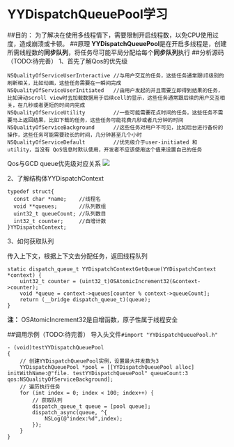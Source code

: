# YYDispatchQueuePool学习
##目的：
为了解决在使用多线程情下，需要限制开启线程数，以免CPU使用过度，造成崩溃或卡顿。
##原理
**YYDispatchQueuePool**是在开启多线程是，创建所需线程数的**同步队列**，将任务尽可能平局分配给每个**同步队列**执行
##分析源码（TODO:待完善）
1、首先了解Qos的优先级

~~~objc
NSQualityOfServiceUserInteractive //与用户交互的任务，这些任务通常跟UI级别的刷新相关，比如动画，这些任务需要在一瞬间完成
NSQualityOfServiceUserInitiated   //由用户发起的并且需要立即得到结果的任务，比如滑动scroll view时去加载数据用于后续cell的显示，这些任务通常跟后续的用户交互相关，在几秒或者更短的时间内完成
NSQualityOfServiceUtility         //一些可能需要花点时间的任务，这些任务不需要马上返回结果，比如下载的任务，这些任务可能花费几秒或者几分钟的时间 
NSQualityOfServiceBackground      //这些任务对用户不可见，比如后台进行备份的操作，这些任务可能需要较长的时间，几分钟甚至几个小时 
NSQualityOfServiceDefault         //优先级介于user-initiated 和 utility，当没有 QoS信息时默认使用，开发者不应该使用这个值来设置自己的任务
~~~

Qos与GCD queue优先级对应关系
![](http://upload-images.jianshu.io/upload_images/458529-74ed8a8b44ba56e5.png?imageMogr2/auto-orient/strip%7CimageView2/2/w/1240)

2、了解结构体YYDispatchContext

~~~objc
typedef struct{ 
  const char *name;    //线程名
  void **queues;       //队列数组
  uint32_t queueCount; //队列数目
  int32_t counter;     //自增计数
}YYDispatchContext;
~~~

3、如何获取队列

传入上下文，根据上下文去分配任务，返回线程队列

~~~objc
static dispatch_queue_t YYDispatchContextGetQueue(YYDispatchContext *context) {
    uint32_t counter = (uint32_t)OSAtomicIncrement32(&context->counter);
    void *queue = context->queues[counter % context->queueCount];
    return (__bridge dispatch_queue_t)(queue);
}
~~~

**注：** OSAtomicIncrement32是自增函数，原子性属于线程安全

##调用示例（TODO:待完善）
导入头文件```#import "YYDispatchQueuePool.h"```

~~~objc
- (void)testYYDispatchQueuePool
{
    // 创建YYDispatchQueuePool实例，设置最大并发数为3
    YYDispatchQueuePool *pool = [[YYDispatchQueuePool alloc] initWithName:@"file. testYYDispatchQueuePool" queueCount:3 qos:NSQualityOfServiceBackground];
    // 遍历执行任务
    for (int index = 0; index < 100; index++) {
        // 获取队列
        dispatch_queue_t queue = [pool queue];
        dispatch_async(queue, ^{
            NSLog(@"index:%d",index);
        });
    }
}
~~~